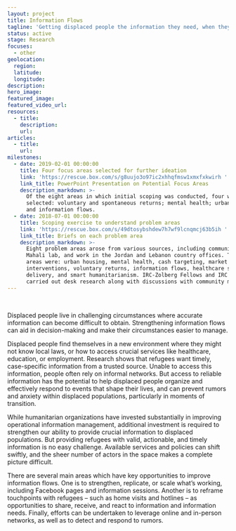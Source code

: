 ```yaml
---
layout: project
title: Information Flows
tagline: 'Getting displaced people the information they need, when they need it'
status: active
stage: Research
focuses:
  - other
geolocation:
  region:
  latitude:
  longitude:
description:
hero_image:
featured_image:
featured_video_url:
resources:
  - title:
    description:
    url:
articles:
  - title:
    url:
milestones:
  - date: 2019-02-01 00:00:00
    title: Four focus areas selected for further ideation
    link: 'https://rescue.box.com/s/g8uujo3o97ic2xhhqfmsw1xmxfxkwirh '
    link_title: PowerPoint Presentation on Potential Focus Areas
    description_markdown: >-
      Of the eight areas in which initial scoping was conducted, four were
      selected: voluntary and spontaneous returns; mental health; urban housing;
      and information flows.
  - date: 2018-07-01 00:00:00
    title: Scoping exercise to understand problem areas
    link: 'https://rescue.box.com/s/49dtosybshdew7h7wf9lcnqmcj63b5ih '
    link_title: Briefs on each problem area
    description_markdown: >-
      Eight problem areas arose from various sources, including community-driven
      Mahali lab, and work in the Jordan and Lebanon country offices. These
      areas were: urban housing, mental health, cash targeting, market
      interventions, voluntary returns, information flows, healthcare service
      delivery, and smart humanitarianism. IRC-Zolberg Fellows and IRC staff
      carried out desk research along with discussions with community members.
---
```


&nbsp;

Displaced people live in challenging circumstances where accurate information can become difficult to obtain. Strengthening information flows can aid in decision-making and make their circumstances easier to manage.

Displaced people find themselves in a new environment where they might not know local laws, or how to access crucial services like healthcare, education, or employment. Research shows that refugees want timely, case-specific information from a trusted source. Unable to access this information, people often rely on informal networks. But access to reliable information has the potential to help displaced people organize and effectively respond to events that shape their lives, and can prevent rumors and anxiety within displaced populations, particularly in moments of transition.

While humanitarian organizations have invested substantially in improving operational information management, additional investment is required to strengthen our ability to provide crucial information to displaced populations. But providing refugees with valid, actionable, and timely information is no easy challenge. Available services and policies can shift swiftly, and the sheer number of actors in the space makes a complete picture difficult.

There are several main areas which have key opportunities to improve information flows. One is to strengthen, replicate, or scale what’s working, including Facebook pages and information sessions. Another is to reframe touchpoints with refugees – such as home visits and hotlines – as opportunities to share, receive, and react to information and information needs. Finally, efforts can be undertaken to leverage online and in-person networks, as well as to detect and respond to rumors.